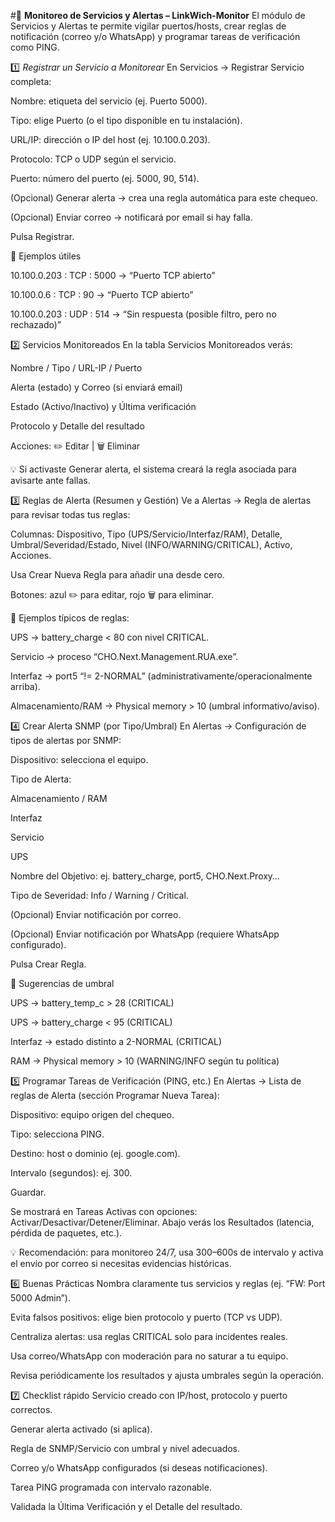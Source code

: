#📡  **Monitoreo de Servicios y Alertas – LinkWich-Monitor**
El módulo de Servicios y Alertas te permite vigilar puertos/hosts, crear reglas de notificación (correo y/o WhatsApp) y programar tareas de verificación como PING.

1️⃣ *Registrar un Servicio a Monitorear*
En Servicios → Registrar Servicio completa:

Nombre: etiqueta del servicio (ej. Puerto 5000).

Tipo: elige Puerto (o el tipo disponible en tu instalación).

URL/IP: dirección o IP del host (ej. 10.100.0.203).

Protocolo: TCP o UDP según el servicio.

Puerto: número del puerto (ej. 5000, 90, 514).

(Opcional) Generar alerta → crea una regla automática para este chequeo.

(Opcional) Enviar correo → notificará por email si hay falla.

Pulsa Registrar.

🧪 Ejemplos útiles

10.100.0.203 : TCP : 5000 → “Puerto TCP abierto”

10.100.0.6 : TCP : 90 → “Puerto TCP abierto”

10.100.0.203 : UDP : 514 → “Sin respuesta (posible filtro, pero no rechazado)”

2️⃣ Servicios Monitoreados
En la tabla Servicios Monitoreados verás:

Nombre / Tipo / URL-IP / Puerto

Alerta (estado) y Correo (si enviará email)

Estado (Activo/Inactivo) y Última verificación

Protocolo y Detalle del resultado

Acciones: ✏️ Editar | 🗑 Eliminar

💡 Si activaste Generar alerta, el sistema creará la regla asociada para avisarte ante fallas.

3️⃣ Reglas de Alerta (Resumen y Gestión)
Ve a Alertas → Regla de alertas para revisar todas tus reglas:

Columnas: Dispositivo, Tipo (UPS/Servicio/Interfaz/RAM), Detalle, Umbral/Severidad/Estado, Nivel (INFO/WARNING/CRITICAL), Activo, Acciones.

Usa Crear Nueva Regla para añadir una desde cero.

Botones: azul ✏️ para editar, rojo 🗑 para eliminar.

🧭 Ejemplos típicos de reglas:

UPS → battery_charge < 80 con nivel CRITICAL.

Servicio → proceso “CHO.Next.Management.RUA.exe”.

Interfaz → port5 “!= 2-NORMAL” (administrativamente/operacionalmente arriba).

Almacenamiento/RAM → Physical memory > 10 (umbral informativo/aviso).

4️⃣ Crear Alerta SNMP (por Tipo/Umbral)
En Alertas → Configuración de tipos de alertas por SNMP:

Dispositivo: selecciona el equipo.

Tipo de Alerta:

Almacenamiento / RAM

Interfaz

Servicio

UPS

Nombre del Objetivo: ej. battery_charge, port5, CHO.Next.Proxy…

Tipo de Severidad: Info / Warning / Critical.

(Opcional) Enviar notificación por correo.

(Opcional) Enviar notificación por WhatsApp (requiere WhatsApp configurado).

Pulsa Crear Regla.

📌 Sugerencias de umbral

UPS → battery_temp_c > 28 (CRITICAL)

UPS → battery_charge < 95 (CRITICAL)

Interfaz → estado distinto a 2-NORMAL (CRITICAL)

RAM → Physical memory > 10 (WARNING/INFO según tu política)

5️⃣ Programar Tareas de Verificación (PING, etc.)
En Alertas → Lista de reglas de Alerta (sección Programar Nueva Tarea):

Dispositivo: equipo origen del chequeo.

Tipo: selecciona PING.

Destino: host o dominio (ej. google.com).

Intervalo (segundos): ej. 300.

Guardar.

Se mostrará en Tareas Activas con opciones: Activar/Desactivar/Detener/Eliminar.
Abajo verás los Resultados (latencia, pérdida de paquetes, etc.).

💡 Recomendación: para monitoreo 24/7, usa 300–600s de intervalo y activa el envío por correo si necesitas evidencias históricas.

6️⃣ Buenas Prácticas
Nombra claramente tus servicios y reglas (ej. “FW: Port 5000 Admin”).

Evita falsos positivos: elige bien protocolo y puerto (TCP vs UDP).

Centraliza alertas: usa reglas CRITICAL solo para incidentes reales.

Usa correo/WhatsApp con moderación para no saturar a tu equipo.

Revisa periódicamente los resultados y ajusta umbrales según la operación.

7️⃣ Checklist rápido
 Servicio creado con IP/host, protocolo y puerto correctos.

 Generar alerta activado (si aplica).

 Regla de SNMP/Servicio con umbral y nivel adecuados.

 Correo y/o WhatsApp configurados (si deseas notificaciones).

 Tarea PING programada con intervalo razonable.

 Validada la Última Verificación y el Detalle del resultado.
